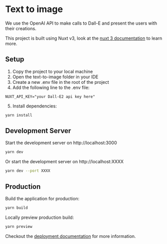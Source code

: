 # Text to image

We use the OpenAI API to make calls to Dall-E and present the users with their creations.

This project is built using Nuxt v3, look at the [nuxt 3 documentation](https://v3.nuxtjs.org) to learn more.

## Setup

1. Copy the project to your local machine
2. Open the text-to-image folder in your IDE
3. Create a new .env file in the root of the project
4. Add the following line to the .env file:
```env
NUXT_API_KEY="your Dall-E2 api key here"
```

5. Install dependencies:

```bash
yarn install
```

## Development Server

Start the development server on http://localhost:3000

```bash
yarn dev
```

Or start the development server on http://localhost:XXXX

```bash
yarn dev --port XXXX
```

## Production

Build the application for production:

```bash
yarn build
```

Locally preview production build:

```bash
yarn preview
```

Checkout the [deployment documentation](https://v3.nuxtjs.org/guide/deploy/presets) for more information.

